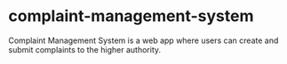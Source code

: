 # complaint-management-system
Complaint Management System is a web app where users can create and submit complaints to the higher authority.
